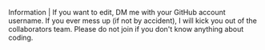 Information |
If you want to edit, DM me with your GitHub account username. If you ever mess up (if not by accident), I will kick you out of the collaborators team. Please do not join if you don't know anything about coding. 
